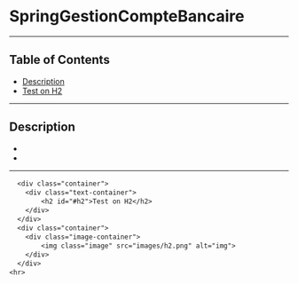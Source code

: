 <!DOCTYPE html>
<html lang="en">
<head>
    <meta charset="UTF-8">
</head>
<body>
    <h1>SpringGestionCompteBancaire</h1>
    <hr>
    <h2>Table of Contents</h2>
    <ul>
        <li><a href="description">Description</a></li>
        <li><a href="h2">Test on H2 </a></li>
    </ul>
    <hr>
      <div class="container">
        <div class="text-container">
            <h2 id="description">Description</h2>
            <ul>
            <li></li>
            <li></li>
            </ul>
        </div>
      </div>
    <hr>


      <div class="container">
        <div class="text-container">
            <h2 id="#h2">Test on H2</h2>
        </div>
      </div>
      <div class="container">
        <div class="image-container">
            <img class="image" src="images/h2.png" alt="img">
        </div>
      </div>
    <hr>
</body>
</html>